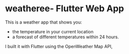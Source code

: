 # weatheree- Flutter Web App

This is a weather app that shows you:
- the temperature in your current location
- a forecast of different temperatures within 24 hours.

I built it with Flutter using the OpenWeather Map API,
